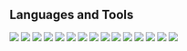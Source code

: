 ## Languages and Tools
![](https://img.shields.io/badge/-JavaScript-black?style=for-the-badge&logo=javascript)
![](https://img.shields.io/badge/-Python-black?style=for-the-badge&logo=python&logoColor=ffd242)
![](https://img.shields.io/badge/-PHP-black?style=for-the-badge&logo=PHP)
![](https://img.shields.io/badge/-Linux-black?style=for-the-badge&logo=linux)
![](https://img.shields.io/badge/-Docker-black?style=for-the-badge&logo=docker&logoColor=3291e5)
![](https://img.shields.io/badge/-React-black?style=for-the-badge&logo=react&logoColor=61dafb)
![](https://img.shields.io/badge/-Wordpress-black?style=for-the-badge&logo=wordpress&logoColor=32373c)
![](https://img.shields.io/badge/-Apache-black?style=for-the-badge&logo=apache&logoColor=d10f19)
![](https://img.shields.io/badge/-Nginx-black?style=for-the-badge&logo=nginx&logoColor=2a974d)
![](https://img.shields.io/badge/-Jira-black?style=for-the-badge&logo=jira&logoColor=3184ff)
![](https://img.shields.io/badge/-Jenkins-black?style=for-the-badge&logo=jenkins&logoColor=cb3831)
![](https://img.shields.io/badge/-Postman-black?style=for-the-badge&logo=postman&logoColor=f66c36)
![](https://img.shields.io/badge/-Adobe-black?style=for-the-badge&logo=adobe&logoColor=f50f04)
![](https://img.shields.io/badge/-Git-black?style=for-the-badge&logo=git&logoColor=f05030)
![](https://img.shields.io/badge/-Bootstrap-black?style=for-the-badge&logo=bootstrap&logoColor=8855d6)
